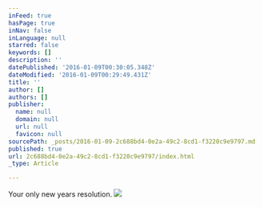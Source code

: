```yaml
---
inFeed: true
hasPage: true
inNav: false
inLanguage: null
starred: false
keywords: []
description: ''
datePublished: '2016-01-09T00:30:05.348Z'
dateModified: '2016-01-09T00:29:49.431Z'
title: ''
author: []
authors: []
publisher:
  name: null
  domain: null
  url: null
  favicon: null
sourcePath: _posts/2016-01-09-2c688bd4-0e2a-49c2-8cd1-f3220c9e9797.md
published: true
url: 2c688bd4-0e2a-49c2-8cd1-f3220c9e9797/index.html
_type: Article

---
```

Your only new years resolution.
![](https://the-grid-user-content.s3-us-west-2.amazonaws.com/30fef4b7-14cf-4daa-ac1c-b18572336b6a.jpg)